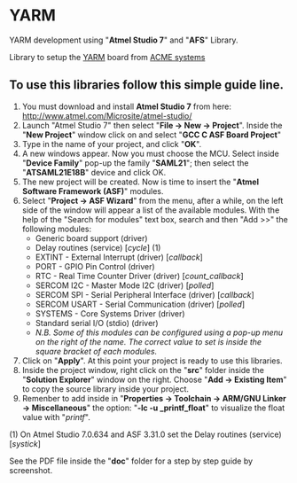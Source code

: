 # YARM
YARM development using "**Atmel Studio 7**" and "**AFS**" Library.

Library to setup the [YARM](http://www.acmesystems.it/yarm) board from [ACME systems](http://www.acmesystems.it)

## To use this libraries follow this simple guide line.

1. You must download and install **Atmel Studio 7** from here: http://www.atmel.com/Microsite/atmel-studio/
2. Launch "Atmel Studio 7" then select "**File -> New -> Project**". Inside the "**New Project**" window click on and select "**GCC C ASF Board Project**" 
3. Type in the name of your project, and click "**OK**".
4. A new windows appear. Now you must choose the MCU. Select inside "**Device Family**" pop-up the family "**SAML21**"; then select the "**ATSAML21E18B**" device and click OK.
5. The new project will be created. Now is time to insert the "**Atmel Software Framework (ASF)**" modules.
6. Select "**Project -> ASF Wizard**" from the menu, after a while, on the left side of the window will appear a list of the available modules.
   With the help of the "Search for modules" text box, search and then "Add >>" the following modules:
   * Generic board support (driver)
   * Delay routines (service) [*cycle*] (1)
   * EXTINT - External Interrupt (driver) [*callback*]
   * PORT - GPIO Pin Control (driver)
   * RTC -  Real Time Counter Driver (driver) [*count_callback*]
   * SERCOM I2C - Master Mode I2C (driver) [*polled*]
   * SERCOM SPI - Serial Peripheral Interface (driver) [*callback*]
   * SERCOM USART - Serial Communication (driver) [*polled*]
   * SYSTEMS - Core Systems Driver (driver)
   * Standard serial I/O (stdio) (driver)
   * *N.B. Some of this modules can be configured using a pop-up menu on the right of the name. The correct value to set is
   inside the square bracket of each modules.*
7. Click on "**Apply**". At this point your project is ready to use this libraries.
8. Inside the project window, right click on the "**src**" folder inside the "**Solution Explorer**" window on the right. Choose "**Add -> Existing Item**" to copy the source library inside your project.
9. Remenber to add inside in "**Properties -> Toolchain -> ARM/GNU Linker -> Miscellaneous**" the option: "**-lc -u _printf_float**" to visualize the float value with "*printf*".

(1) On Atmel Studio 7.0.634 and ASF 3.31.0 set the Delay routines (service) [*systick*]

See the PDF file inside the "**doc**" folder for a step by step guide by screenshot.
